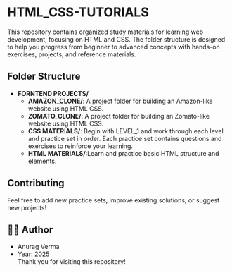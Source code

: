 # HTML_CSS-TUTORIALS

This repository contains organized study materials for learning web development, focusing on HTML and CSS. The folder structure is designed to help you progress from beginner to advanced concepts with hands-on exercises, projects, and reference materials.

## Folder Structure

- **FORNTEND PROJECTS/**  
  - **AMAZON_CLONE/**: A project folder for building an Amazon-like website using HTML CSS.
  - **ZOMATO_CLONE/**: A project folder for building an Zomato-like website using HTML CSS.
  - **CSS MATERIALS/**: Begin with LEVEL_1 and work through each level and practice set in order. Each practice set contains questions and exercises to reinforce your learning.
  - **HTML MATERIALS/**:Learn and practice basic HTML structure and elements.

## Contributing

Feel free to add new practice sets, improve existing solutions, or suggest new projects!

## 🧑‍💻 Author
  - Anurag Verma 
  - Year: 2025  
Thank you for visiting this repository!
